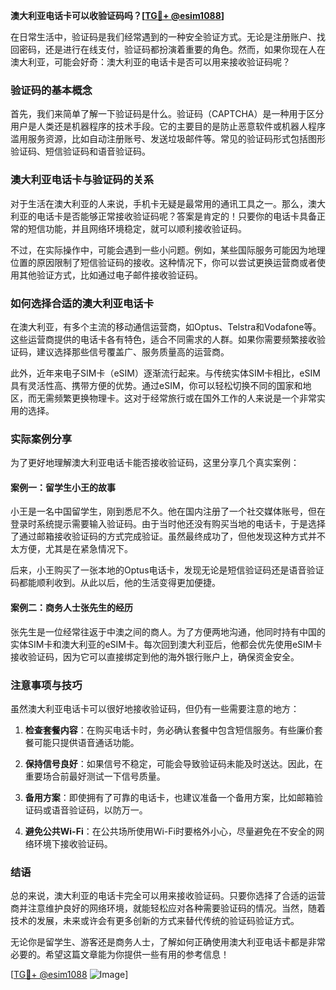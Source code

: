 **澳大利亚电话卡可以收验证码吗？[[TG💪+ @esim1088](https://t.me/s/esim1088)]**

在日常生活中，验证码是我们经常遇到的一种安全验证方式。无论是注册账户、找回密码，还是进行在线支付，验证码都扮演着重要的角色。然而，如果你现在人在澳大利亚，可能会好奇：澳大利亚的电话卡是否可以用来接收验证码呢？

### 验证码的基本概念

首先，我们来简单了解一下验证码是什么。验证码（CAPTCHA）是一种用于区分用户是人类还是机器程序的技术手段。它的主要目的是防止恶意软件或机器人程序滥用服务资源，比如自动注册账号、发送垃圾邮件等。常见的验证码形式包括图形验证码、短信验证码和语音验证码。

### 澳大利亚电话卡与验证码的关系

对于生活在澳大利亚的人来说，手机卡无疑是最常用的通讯工具之一。那么，澳大利亚的电话卡是否能够正常接收验证码呢？答案是肯定的！只要你的电话卡具备正常的短信功能，并且网络环境稳定，就可以顺利接收验证码。

不过，在实际操作中，可能会遇到一些小问题。例如，某些国际服务可能因为地理位置的原因限制了短信验证码的接收。这种情况下，你可以尝试更换运营商或者使用其他验证方式，比如通过电子邮件接收验证码。

### 如何选择合适的澳大利亚电话卡

在澳大利亚，有多个主流的移动通信运营商，如Optus、Telstra和Vodafone等。这些运营商提供的电话卡各有特色，适合不同需求的人群。如果你需要频繁接收验证码，建议选择那些信号覆盖广、服务质量高的运营商。

此外，近年来电子SIM卡（eSIM）逐渐流行起来。与传统实体SIM卡相比，eSIM具有灵活性高、携带方便的优势。通过eSIM，你可以轻松切换不同的国家和地区，而无需频繁更换物理卡。这对于经常旅行或在国外工作的人来说是一个非常实用的选择。

### 实际案例分享

为了更好地理解澳大利亚电话卡能否接收验证码，这里分享几个真实案例：

#### 案例一：留学生小王的故事

小王是一名中国留学生，刚到悉尼不久。他在国内注册了一个社交媒体账号，但在登录时系统提示需要输入验证码。由于当时他还没有购买当地的电话卡，于是选择了通过邮箱接收验证码的方式完成验证。虽然最终成功了，但他发现这种方式并不太方便，尤其是在紧急情况下。

后来，小王购买了一张本地的Optus电话卡，发现无论是短信验证码还是语音验证码都能顺利收到。从此以后，他的生活变得更加便捷。

#### 案例二：商务人士张先生的经历

张先生是一位经常往返于中澳之间的商人。为了方便两地沟通，他同时持有中国的实体SIM卡和澳大利亚的eSIM卡。每次回到澳大利亚后，他都会优先使用eSIM卡接收验证码，因为它可以直接绑定到他的海外银行账户上，确保资金安全。

### 注意事项与技巧

虽然澳大利亚电话卡可以很好地接收验证码，但仍有一些需要注意的地方：

1. **检查套餐内容**：在购买电话卡时，务必确认套餐中包含短信服务。有些廉价套餐可能只提供语音通话功能。
   
2. **保持信号良好**：如果信号不稳定，可能会导致验证码未能及时送达。因此，在重要场合前最好测试一下信号质量。

3. **备用方案**：即使拥有了可靠的电话卡，也建议准备一个备用方案，比如邮箱验证码或语音验证码，以防万一。

4. **避免公共Wi-Fi**：在公共场所使用Wi-Fi时要格外小心，尽量避免在不安全的网络环境下接收验证码。

### 结语

总的来说，澳大利亚的电话卡完全可以用来接收验证码。只要你选择了合适的运营商并注意维护良好的网络环境，就能轻松应对各种需要验证码的情况。当然，随着技术的发展，未来或许会有更多创新的方式来替代传统的验证码验证方式。

无论你是留学生、游客还是商务人士，了解如何正确使用澳大利亚电话卡都是非常必要的。希望这篇文章能为你提供一些有用的参考信息！

[[TG💪+ @esim1088](https://t.me/s/esim1088) ![Image](https://i.postimg.cc/4NQfJmqS/Snipaste-2025-05-13-00-14-12.png)]